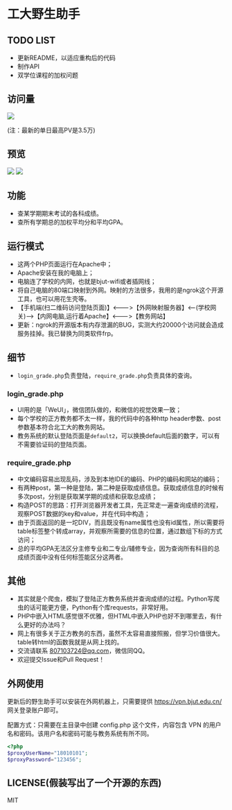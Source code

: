 # 工大野生助手

## TODO LIST

- 更新README，以适应重构后的代码
- 制作API
- 双学位课程的加权问题

## 访问量

![](http://7xku3h.com1.z0.glb.clouddn.com/16-7-16/85684382.jpg)

(注：最新的单日最高PV是3.5万)

## 预览

![](http://7xku3h.com1.z0.glb.clouddn.com/16-7-23/12366574.jpg)
![](http://7xku3h.com1.z0.glb.clouddn.com/16-7-23/47965690.jpg)

## 功能

- 查某学期期末考试的各科成绩。
- 查所有学期总的加权平均分和平均GPA。

## 运行模式

- 这两个PHP页面运行在Apache中；
- Apache安装在我的电脑上；
- 电脑连了学校的内网，也就是bjut-wifi或者插网线；
- 将自己电脑的80端口映射到外网。映射的方法很多，我用的是ngrok这个开源工具，也可以用花生壳等。
- 【手机端(扫二维码访问登陆页面)】<--->【外网映射服务器】<--(学校网关)-->【内网电脑,运行着Apache】<--->【教务网站】
- 更新：ngrok的开源版本有内存泄漏的BUG，实测大约20000个访问就会造成服务挂掉。我已替换为同类软件frp。 

## 细节

- `login_grade.php`负责登陆，`require_grade.php`负责具体的查询。

### login_grade.php

- UI用的是「WeUI」，微信团队做的，和微信的视觉效果一致；
- 每个学校的正方教务都不太一样，我的代码中的各种http header参数、post参数基本符合北工大的教务网站。
- 教务系统的默认登陆页面是`default2`，可以换换default后面的数字，可以有不需要验证码的登陆页面。

### require_grade.php

- 中文编码容易出现乱码，涉及到本地IDE的编码、PHP的编码和网站的编码；
- 有两种post，第一种是登陆，第二种是获取成绩信息。获取成绩信息的时候有多次post，分别是获取某学期的成绩和获取总成绩；
- 构造POST的思路：打开浏览器开发者工具，先正常走一遍查询成绩的流程，观察POST数据的key和value，并在代码中构造；
- 由于页面返回的是一坨DIV，而且既没有name属性也没有id属性，所以需要将table标签整个转成array，并观察所需要的信息的位置，通过数组下标的方式访问；
- 总的平均GPA无法区分主修专业和二专业/辅修专业，因为查询所有科目的总成绩页面中没有任何标签能区分这两者。


## 其他

- 其实就是个爬虫，模拟了登陆正方教务系统并查询成绩的过程。Python写爬虫的话可能更方便，Python有个库requests，非常好用。
- PHP中嵌入HTML感觉很不优雅，但HTML中嵌入PHP也好不到哪里去，有什么更好的办法吗？
- 网上有很多关于正方教务的东西，虽然不太容易直接照搬，但学习价值很大。table转html的函数我就是从网上找的。
- 交流请联系 807103724@qq.com，微信同QQ。
- 欢迎提交Issue和Pull Request！

## 外网使用

更新后的野生助手可以安装在外网机器上，只需要提供 https://vpn.bjut.edu.cn/ 网关登录账户即可。

配置方式：只需要在主目录中创建 config.php 这个文件，内容包含 VPN 的用户名和密码。该用户名和密码可能与教务系统有所不同。

```php
<?php
$proxyUserName="18010101";
$proxyPassword="123456";

```

## LICENSE(假装写出了一个开源的东西)

MIT
